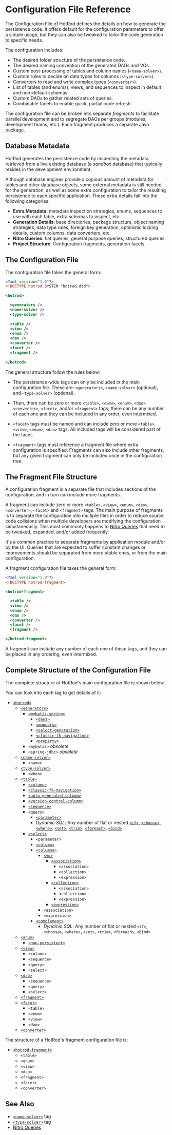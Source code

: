 # Configuration File Reference

The Configuration File of HotRod defines the details on how to generate the persistence code. It offers default for
the configuration parameters to offer a simple usage, but they can also be tweaked to tailor the code generation to
specific needs.

The configuration includes:

- The desired folder structure of the persistence code.
- The desired naming convention of the generated DAOs and VOs.
- Custom post-processing of tables and column names (`<name-solver>`).
- Custom rules to decide on data types for columns (`<type-solver>`).
- Converters to read and write complex types (`<converter>`).
- List of tables (and enums), views, and sequences to inspect in default and non-default schemas.
- Custom DAOs to gather related sets of queries.
- Combinable facets to enable quick, partial code refresh.

The configuration file can be broken into separate *fragments* to facilitate parallel development and to
segregate DAOs per groups (modules, development teams, etc.). Each fragment produces a separate Java package.

## Database Metadata 

HotRod generates the persistence code by inspecting the metadata retrieved from a live existing database (a *sandbox* database) that 
typically resides in the development environment.

Although database engines provide a copious amount of metadata for tables and other database objects, some
external metadata is still needed for the generation, as well as some extra configuration to tailor the
resulting persistence to each specific application. These extra details fall into the following categories:

- **Extra Metadata**: metadata inspection strategies, enums, sequences to use with each table, extra schemas to inspect, etc.
- **Generation Details**: base directories, package structure, object naming strategies, data type rules, foreign key generation, optimistic locking details, custom columns, data converters, etc.
- **Nitro Queries**: flat queries, general purpose queries, structured queries.
- **Project Structure**: Configuration fragments, generation facets.

## The Configuration File

The configuration file takes the general form:

```xml
<?xml version="1.0"?>
<!DOCTYPE hotrod SYSTEM "hotrod.dtd">

<hotrod>

  <generators />
  <name-solver />
  <type-solver />
  
  <table />
  <view />
  <enum />
  <dao />
  <converter />
  <facet />
  <fragment />
  
</hotrod>
```

The general structure follow the rules below:

- The persistence-wide tags can only be included in the main configuration file. These are: `<generators>`, `<name-solver>` (optional), and `<type-solver>` (optional).

- Then, there can be zero or more `<table>`, `<view>`, `<enum>`, `<dao>`, `<converter>`, `<facet>`, and/or `<fragment>` tags; 
there can be any number of each one and they can be included in any order, even intermixed.

- `<facet>` tags must be named and can include zero or more `<table>`, `<view>`, `<enum>`, `<dao>` tags. All included tags will be considered part of the facet.

- `<fragment>` tags must reference a fragment file where extra configuration is specified. Fragments can also include other fragments, but any given 
fragment can only be included once in the configuration tree.


## The Fragment File Structure

A configuration fragment is a separate file that includes sections of the configuration, and in turn can include more fragments.

A fragment can include zero or more `<table>`, `<view>`, `<enum>`, `<dao>`, `<converter>`, `<facet>` and `<fragment>` tags. The main purpose of 
fragments is to separate the configuration into multiple files in order to reduce source code collisions when multiple developers are 
modifying the configuration simultaneously. This most commonly happens to [Nitro Queries](../nitro/nitro-queries.md) that need to be tweaked, expanded, 
and/or added frequently.

It's a common practice to separate fragments by application module and/or by the UI. Queries that are expected to suffer constant changes or improvements should be separated from more stable ones, or from the main configuration.

A fragment configuration file takes the general form:

```xml
<?xml version="1.0"?>
<!DOCTYPE hotrod-fragment>

<hotrod-fragment>

  <table />
  <view />
  <enum />
  <dao />
  <converter />
  <facet />
  <fragment />

</hotrod-fragment>
```

A fragment can include any number of each one of these tags, and they can be placed in any ordering, even intermixed.


## Complete Structure of the Configuration File

The complete structure of HotRod's main configuration file is shown below. 

You can look into each tag to get details of it:

* [`<hotrod>`](tags/hotrod.md)
    * [`<generators>`](tags/generators.md)
        * [`<mybatis-spring>`](tags/mybatis-spring.md)
            * [`<daos>`](tags/daos.md)
            * [`<mappers>`](tags/mappers.md)
            * [`<select-generation>`](tags/select-generation.md)
            * [`<classic-fk-navigation>`](tags/classic-fk-navigation.md)
            * [`<property>`](tags/property.md)
        * `<mybatis>` *obsolete*
        * `<spring-jdbc>` *obsolete*
    * [`<name-solver>`](tags/name-solver.md)
        * `<name>`
    * [`<type-solver>`](tags/type-solver.md)
        * `<when>`
    * [`<table>`](tags/table.md)
        * [`<column>`](tags/column.md)
        * [`<classic-fk-navigation>`](tags/classic-fk-navigation-table.md)
        * [`<auto-generated-column>`](tags/auto-generated-column.md)
        * [`<version-control-column>`](tags/version-control-column.md)
        * [`<sequence>`](tags/sequence.md)
        * [`<query>`](tags/query.md)
            * [`<parameter>`](tags/parameter.md)
            * *Dynamic SQL*: Any number of flat or nested [`<if>`](id.md), [`<choose>`](choose.md), [`<where>`](where.md), [`<set>`](set.md), [`<trim>`](trim.md), [`<foreach>`](foreach.md), [`<bind>`](bind.md)
        * [`<select>`](select.md)
            * `<parameter>`
            * [`<column>`](column.md)
            * [`<columns>`](columns.md)
                * [`<vo>`](vo.md)
                   * [`<association>`](association.md)
                     * `<association>`
                     * `<collection>`
                     * `<expression>`
                   * [`<collection>`](collection.md)
                        * `<association>`
                        * `<collection>`
                        * `<expression>`
                   * [`<expression>`](expression.md)
                * `<association>`
                * `<expression>`
            * [`<complement>`](complement.md)
                * *Dynamic SQL*: Any number of flat or nested `<if>`, `<choose>`, `<where>`, `<set>`, `<trim>`, `<foreach>`, `<bind>`
    * [`<enum>`](enum.md)
        * [`<non-persistent>`](non-persistent.md)
    * [`<view>`](view.md)
        * `<column>`
        * `<sequence>`
        * `<query>`
        * `<select>`
    * [`<dao>`](dao.md)
        * `<sequence>`
        * `<query>`
        * `<select>`
    * [`<fragment>`](fragment.md)
    * [`<facet>`](facet.md)
        * `<table>`
        * `<enum>`
        * `<view>`
        * `<dao>`
    * [`<converter>`](converter.md)

The structure of a HotRod's fragment configuration file is:

 * [`<hotrod-fragment>`](hotrod-fragment.md)
    * `<table>`
    * `<enum>`
    * `<view>`
    * `<dao>`
    * `<fragment>`
    * `<facet>`
    * `<converter>`


## See Also

- [`<name-solver>`](name-solver.md) tag
- [`<type-solver>`](type-solver.md) tag
- [Nitro Queries](../nitro/nitro-queries.md)
 
 
 